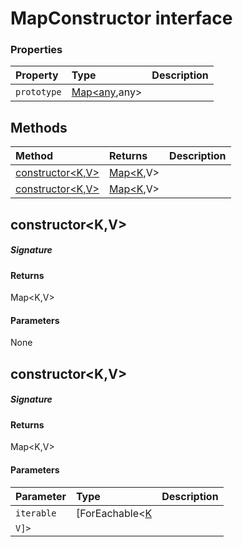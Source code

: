 # MapConstructor interface








### Properties

| Property	   | Type	| Description|
|:-------------|:-------|:-----------|
|`prototype`      | [Map<any](Map.md),any> |  |




## Methods

| Method	   |  Returns	| Description|
|:-------------|:-------|:-----------|
|[constructor<K,V>](#constructor<k,v>~42994)      | [Map<K](Map.md),V> |  |
|[constructor<K,V>](#constructor<k,v>~74739)      | [Map<K](Map.md),V> |  |



## constructor<K,V>



##### Signature

#### Returns
Map<K,V>

#### Parameters
None


## constructor<K,V>



##### Signature

#### Returns
Map<K,V>

#### Parameters


| Parameter	   | Type    | Description |
|:-------------|:---------------|:------------|
| `iterable`    | [ForEachable<[K](ForEachable.md) |  |
| `V]>`    |  |  |

